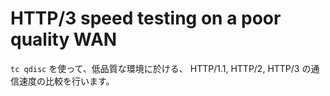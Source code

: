 HTTP/3 speed testing on a poor quality WAN
==========================================

`tc qdisc` を使って、低品質な環境に於ける、 HTTP/1.1, HTTP/2, HTTP/3 の通信速度の比較を行います。
